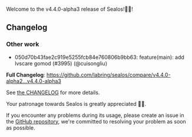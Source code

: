 Welcome to the v4.4.0-alpha3 release of Sealos!🎉🎉!



## Changelog
### Other work
* 050d70b43fae2c919e5255fcb84e760806b9bb63: feature(main): add lvscare gomod (#3995) (@cuisongliu)

**Full Changelog**: https://github.com/labring/sealos/compare/v4.4.0-alpha2...v4.4.0-alpha3

See [the CHANGELOG](https://github.com/labring/sealos/blob/main/CHANGELOG/CHANGELOG.md) for more details.

Your patronage towards Sealos is greatly appreciated 🎉🎉.

If you encounter any problems during its usage, please create an issue in the [GitHub repository](https://github.com/labring/sealos), we're committed to resolving your problem as soon as possible.
